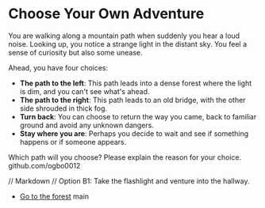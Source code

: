 # Choose Your Own Adventure

You are walking along a mountain path when suddenly you hear a loud noise. Looking up, you notice a strange light in the distant sky. You feel a sense of curiosity but also some unease.

Ahead, you have four choices:

- **The path to the left**: This path leads into a dense forest where the light is dim, and you can't see what's ahead.
- **The path to the right**: This path leads to an old bridge, with the other side shrouded in thick fog.
- **Turn back**: You can choose to return the way you came, back to familiar ground and avoid any unknown dangers.
- **Stay where you are**: Perhaps you decide to wait and see if something happens or if someone appears.

Which path will you choose? Please explain the reason for your choice.
github.com/ogbo0012


// Markdown //
Option B1: Take the flashlight and venture into the hallway.

- [Go to the forest](RongXin.md)
main

